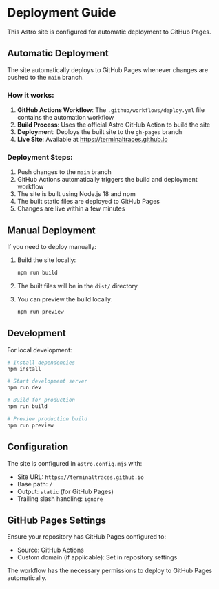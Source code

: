 # Deployment Guide

This Astro site is configured for automatic deployment to GitHub Pages.

## Automatic Deployment

The site automatically deploys to GitHub Pages whenever changes are pushed to the `main` branch.

### How it works:

1. **GitHub Actions Workflow**: The `.github/workflows/deploy.yml` file contains the automation workflow
2. **Build Process**: Uses the official Astro GitHub Action to build the site
3. **Deployment**: Deploys the built site to the `gh-pages` branch
4. **Live Site**: Available at https://terminaltraces.github.io

### Deployment Steps:

1. Push changes to the `main` branch
2. GitHub Actions automatically triggers the build and deployment workflow
3. The site is built using Node.js 18 and npm
4. The built static files are deployed to GitHub Pages
5. Changes are live within a few minutes

## Manual Deployment

If you need to deploy manually:

1. Build the site locally:
   ```bash
   npm run build
   ```

2. The built files will be in the `dist/` directory

3. You can preview the build locally:
   ```bash
   npm run preview
   ```

## Development

For local development:

```bash
# Install dependencies
npm install

# Start development server
npm run dev

# Build for production
npm run build

# Preview production build
npm run preview
```

## Configuration

The site is configured in `astro.config.mjs` with:
- Site URL: `https://terminaltraces.github.io`
- Base path: `/`
- Output: `static` (for GitHub Pages)
- Trailing slash handling: `ignore`

## GitHub Pages Settings

Ensure your repository has GitHub Pages configured to:
- Source: GitHub Actions
- Custom domain (if applicable): Set in repository settings

The workflow has the necessary permissions to deploy to GitHub Pages automatically.